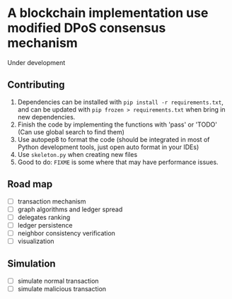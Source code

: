 # A blockchain implementation use modified DPoS consensus mechanism

Under development

## Contributing
1. Dependencies can be installed with `pip install -r requirements.txt`, and can be updated with `pip frozen > requirements.txt` when bring in new dependencies.
2. Finish the code by implementing the functions with 'pass' or 'TODO' (Can use global search to find them)
3. Use autopep8 to format the code (should be integrated in most of Python development tools, just open auto format in your IDEs)
4. Use `skeleton.py` when creating new files
5. Good to do: `FIXME` is some where that may have performance issues.

## Road map
- [ ] transaction mechanism
- [ ] graph algorithms and ledger spread
- [ ] delegates ranking
- [ ] ledger persistence
- [ ] neighbor consistency verification
- [ ] visualization

## Simulation
- [ ] simulate normal transaction
- [ ] simulate malicious transaction
